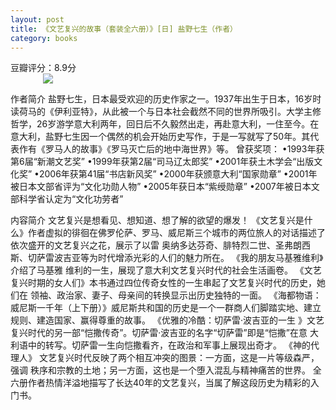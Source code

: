 ```yaml
---
layout: post
title: 《文艺复兴的故事（套装全六册）》[日] 盐野七生（作者）
category: books
---
```

<div class="meseage">
豆瓣评分：8.9分

<div style="position: relative; max-width: 400px; 
    margin: 0 auto;">
<img src="https://img3.doubanio.com/lpic/s29349325.jpg" />
</div>


作者简介
盐野七生，日本最受欢迎的历史作家之一。1937年出生于日本，16岁时读荷马的《伊利亚特》，从此被一个与日本社会截然不同的世界所吸引。大学主修哲学，26岁游学意大利两年，回日后不久毅然出走，再赴意大利，一住至今。在意大利，盐野七生因一个偶然的机会开始历史写作，于是一写就写了50年。其代表作有《罗马人的故事》《罗马灭亡后的地中海世界》等。
曾获奖项：
•1993年获第6届“新潮文艺奖”
•1999年获第2届“司马辽太郎奖”
•2001年获土木学会“出版文化奖”
•2006年获第41届“书店新风奖”
•2000年获颁意大利“国家勋章”
•2001年被日本文部省评为“文化功勋人物”
•2005年获日本“紫绶勋章”
•2007年被日本文部科学省认定为“文化功劳者”


内容简介
	文艺复兴是想看见、想知道、想了解的欲望的爆发！
  《文艺复兴是什么》作者虚拟的徘徊在佛罗伦萨、罗马、威尼斯三个城市的两位旅人的对话描述了依次盛开的文艺复兴之花，展示了以雷
  奥纳多达芬奇、腓特烈二世、圣弗朗西斯、切萨雷波吉亚等为时代增添光彩的人们的魅力所在。 《我的朋友马基雅维利》介绍了马基雅
  维利的一生，展现了意大利文艺复兴时代的社会生活画卷。 《文艺复兴时期的女人们》本书通过四位传奇女性的一生串起了文艺复兴时代的历史，她们在
  领袖、政治家、妻子、母亲间的转换显示出历史独特的一面。 《海都物语：威尼斯一千年（上下册）》威尼斯共和国的历史是一个一群商人们脚踏实地、建立
  规则、建造国家、赢得尊重的故事。 《优雅的冷酷：切萨雷·波吉亚的一生 》文艺复兴时代的另一部“恺撒传奇”。切萨雷·波吉亚的名字“切萨雷”即是“恺撒”在意
  大利语中的转写。切萨雷一生向恺撒看齐，在政治和军事上展现出奇才。 《神的代理人》 文艺复兴时代反映了两个相互冲突的图景：一方面，这是一片等级森严，强调
  秩序和宗教的土地；另一方面，这也是一个堕入混乱与精神痛苦的世界。 全六册作者热情洋溢地描写了长达40年的文艺复兴，当属了解这段历史为精彩的入门书。
